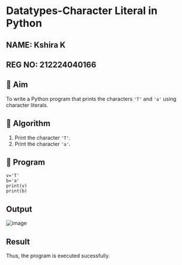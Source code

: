 # Datatypes-Character Literal in Python
## NAME: Kshira K
## REG NO: 212224040166
## 🎯 Aim
To write a Python program that prints the characters `'T'` and `'a'` using character literals.

## 🧠 Algorithm
1. Print the character `'T'`.
2. Print the character `'a'`.

## 🧾 Program
```
v='T'
b='a'
print(v)
print(b)
```
## Output
![image](https://github.com/user-attachments/assets/37b86cb1-a35b-4b50-b42c-40f03133d733)

## Result
Thus, the program is executed sucessfully.
